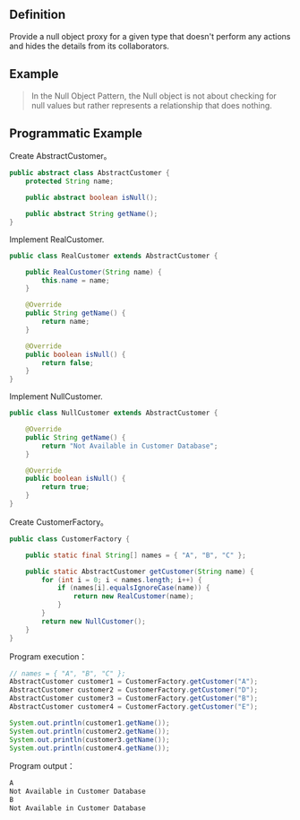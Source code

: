 ## Definition

Provide a null object proxy for a given type that doesn't perform any actions and hides the details from its collaborators.  

## Example

> In the Null Object Pattern, the Null object is not about checking for null values but rather represents a relationship that does nothing.  

## Programmatic Example

Create AbstractCustomer。

```java
public abstract class AbstractCustomer {
    protected String name;

    public abstract boolean isNull();

    public abstract String getName();
}
```

Implement RealCustomer.

```java
public class RealCustomer extends AbstractCustomer {

    public RealCustomer(String name) {
        this.name = name;
    }

    @Override
    public String getName() {
        return name;
    }

    @Override
    public boolean isNull() {
        return false;
    }
}
```

Implement NullCustomer.

```java
public class NullCustomer extends AbstractCustomer {

    @Override
    public String getName() {
        return "Not Available in Customer Database";
    }

    @Override
    public boolean isNull() {
        return true;
    }
}
```

Create CustomerFactory。

```java
public class CustomerFactory {

    public static final String[] names = { "A", "B", "C" };

    public static AbstractCustomer getCustomer(String name) {
        for (int i = 0; i < names.length; i++) {
            if (names[i].equalsIgnoreCase(name)) {
                return new RealCustomer(name);
            }
        }
        return new NullCustomer();
    }
}
```

Program execution：

```java
// names = { "A", "B", "C" };
AbstractCustomer customer1 = CustomerFactory.getCustomer("A");
AbstractCustomer customer2 = CustomerFactory.getCustomer("D");
AbstractCustomer customer3 = CustomerFactory.getCustomer("B");
AbstractCustomer customer4 = CustomerFactory.getCustomer("E");

System.out.println(customer1.getName());
System.out.println(customer2.getName());
System.out.println(customer3.getName());
System.out.println(customer4.getName());
```

Program output：

```java
A
Not Available in Customer Database
B
Not Available in Customer Database
```
